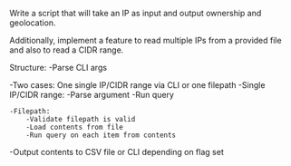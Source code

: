 Write a script that will take an IP as input and output ownership and geolocation.

Additionally, implement a feature to read multiple IPs from a provided file and also to read a CIDR range.

Structure:
-Parse CLI args

-Two cases: One single IP/CIDR range via CLI or one filepath
    -Single IP/CIDR range:
        -Parse argument
        -Run query
    
    -Filepath:
        -Validate filepath is valid
        -Load contents from file
        -Run query on each item from contents

-Output contents to CSV file or CLI depending on flag set